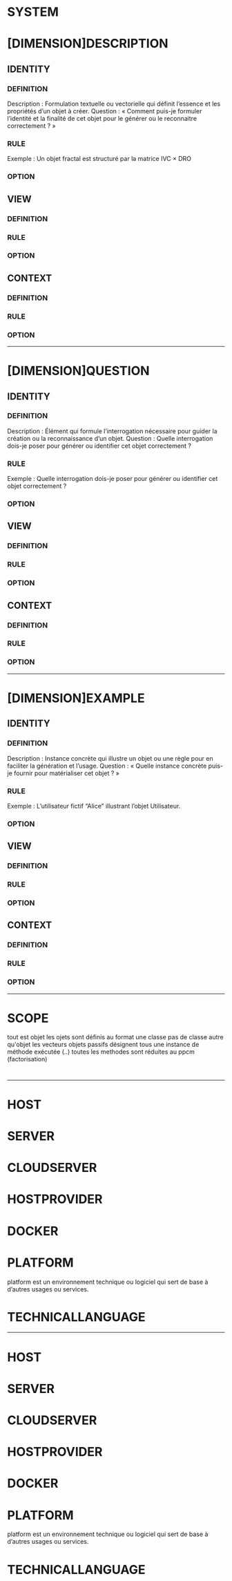 # SYSTEM

# [DIMENSION]DESCRIPTION
## IDENTITY
### DEFINITION
Description : Formulation textuelle ou vectorielle qui définit l’essence et les propriétés d’un objet à créer.
Question : « Comment puis-je formuler l’identité et la finalité de cet objet pour le générer ou le reconnaitre correctement ? »
### RULE
Exemple :  Un objet fractal est structuré par la matrice IVC × DRO 
### OPTION
## VIEW
### DEFINITION
### RULE
### OPTION
## CONTEXT
### DEFINITION
### RULE
### OPTION
------------------------------------------------------------------

# [DIMENSION]QUESTION
## IDENTITY
### DEFINITION
Description : Élément qui formule l’interrogation nécessaire pour guider la création ou la reconnaissance d’un objet.
Question : Quelle interrogation dois-je poser pour générer ou identifier cet objet correctement ?
### RULE
Exemple : Quelle interrogation dois-je poser pour générer ou identifier cet objet correctement ?

### OPTION
## VIEW
### DEFINITION
### RULE
### OPTION
## CONTEXT
### DEFINITION
### RULE
### OPTION
------------------------------------------------------------------


# [DIMENSION]EXAMPLE
## IDENTITY
### DEFINITION
Description : Instance concrète qui illustre un objet ou une règle pour en faciliter la génération et l’usage.
Question : « Quelle instance concrète puis-je fournir pour matérialiser cet objet ? »
### RULE
Exemple : L’utilisateur  fictif “Alice” illustrant l’objet Utilisateur.
### OPTION
## VIEW
### DEFINITION
### RULE
### OPTION
## CONTEXT
### DEFINITION
### RULE
### OPTION
------------------------------------------------------------------

# SCOPE

tout est objet
les ojets sont définis au format une classe
pas de classe autre qu'objet
les vecteurs objets passifs désignent tous une instance de méthode exécutée (<method>.<object>.<bundleparams>)
toutes les methodes sont réduites au ppcm (factorisation)

#
---
# HOST
# SERVER
# CLOUDSERVER
# HOSTPROVIDER




# DOCKER
# PLATFORM
platform est un environnement technique ou logiciel qui sert de base à d’autres usages ou services.
# TECHNICALLANGUAGE

---
# HOST
# SERVER
# CLOUDSERVER
# HOSTPROVIDER




# DOCKER
# PLATFORM
platform est un environnement technique ou logiciel qui sert de base à d’autres usages ou services.
# TECHNICALLANGUAGE
